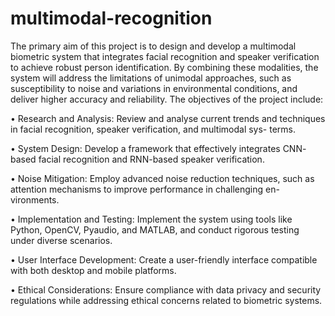 # multimodal-recognition
The primary aim of this project is to design and develop a multimodal biometric system that integrates facial recognition and speaker verification to achieve robust person identification. By combining these modalities, the system will address the limitations of unimodal approaches, such as susceptibility to noise and variations in environmental conditions, and deliver
higher accuracy and reliability.
The objectives of the project include:

• Research and Analysis: Review and analyse current trends and techniques in facial recognition, speaker verification, and multimodal sys-
terms.

• System Design: Develop a framework that effectively integrates CNN-
based facial recognition and RNN-based speaker verification.

• Noise Mitigation: Employ advanced noise reduction techniques, such
as attention mechanisms to improve performance in challenging en-
vironments.

• Implementation and Testing: Implement the system using tools like
Python, OpenCV, Pyaudio, and MATLAB, and conduct rigorous
testing under diverse scenarios.

• User Interface Development: Create a user-friendly interface compatible with both desktop and mobile platforms.

• Ethical Considerations: Ensure compliance with data privacy and
security regulations while addressing ethical concerns related to biometric systems.
